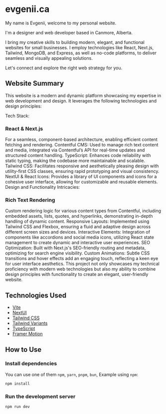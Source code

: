 # evgenii.ca

My name is Evgenii, welcome to my personal website.

I'm a designer and web developer based in Canmore, Alberta.

I bring my creative skills to building modern, elegant, and functional websites for small businesses.
I employ technologies like React, Next.js, Tailwind, MongoDB, and Express, as well as no-code platforms, to deliver seamless and visually appealing solutions.

Let's connect and explore the right web strategy for you.

## Website Summary

This website is a modern and dynamic platform showcasing my expertise in web development and design. It leverages the following technologies and design principles:

Tech Stack:

### React & Next.js

For a seamless, component-based architecture, enabling efficient content fetching and rendering.
Contentful CMS: Used to manage rich text content and media, integrated via Contentful’s API for real-time updates and structured content handling.
TypeScript: Enhances code reliability with static typing, making the codebase more maintainable and scalable.
Tailwind CSS: Facilitates responsive and aesthetically pleasing design with utility-first CSS classes, ensuring rapid prototyping and visual consistency.
NextUI & React Icons: Provides a library of UI components and icons for a cohesive user interface, allowing for customizable and reusable elements.
Design and Functionality Intricacies:

### Rich Text Rendering

Custom rendering logic for various content types from Contentful, including embedded assets, lists, quotes, and hyperlinks, demonstrating in-depth handling of dynamic content.
Responsive Layouts: Implemented using Tailwind CSS and Flexbox, ensuring a fluid and adaptive design across different screen sizes and devices.
Interactive Elements: Integration of components like accordions and social media icons, utilizing React state management to create dynamic and interactive user experiences.
SEO Optimization: Built with Next.js's SEO-friendly routing and metadata, optimizing for search engine visibility.
Custom Animations: Subtle CSS transitions and hover effects add an engaging touch, reflecting a keen eye for user interface aesthetics.
This project not only showcases my technical proficiency with modern web technologies but also my ability to combine design principles with functionality to create an elegant, user-friendly website.

## Technologies Used

- [Vite](https://vitejs.dev/guide/)
- [NextUI](https://nextui.org)
- [Tailwind CSS](https://tailwindcss.com)
- [Tailwind Variants](https://tailwind-variants.org)
- [TypeScript](https://www.typescriptlang.org)
- [Framer Motion](https://www.framer.com/motion)

## How to Use

### Install dependencies

You can use one of them `npm`, `yarn`, `pnpm`, `bun`, Example using `npm`:

```bash
npm install
```

### Run the development server

```bash
npm run dev
```
